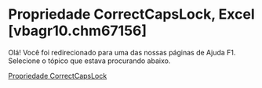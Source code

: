 
# Propriedade CorrectCapsLock, Excel [vbagr10.chm67156]

Olá! Você foi redirecionado para uma das nossas páginas de Ajuda F1. Selecione o tópico que estava procurando abaixo.

[Propriedade CorrectCapsLock](http://msdn.microsoft.com/library/eb092056-2ae5-7982-28bb-1a367a812a9b%28Office.15%29.aspx)
